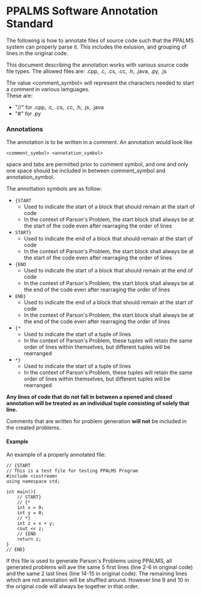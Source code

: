 # PPALMS Software Annotation Standard  

The following is how to annotate files of source code such that the PPALMS system can properly parse it. This includes the exlusion, and grouping of lines in the original code.

This document describing the annotation works with various source code file types. The allowed files are: .cpp, .c, .cs, .cc, .h, .java, .py, .js

The value <comment_symbol> will represent the characters needed to start a comment in various lamguages.  
These are:
- "//" for .cpp, .c, .cs, .cc, .h, .js, .java  
- "#" for .py  

### Annotations  

The annotation is to be written in a comment. An annotation would look like  
```
<comment_symbol> <annotation_symbol>
```  
space and tabs are permitted prior to comment symbol, and one and only one space should be included in between comment_symbol and annotation_symbol.  

The annottation symbols are as follow:  
- ```{START```  
    - Used to indicate the start of a block that should remain at the start of code
    - In the context of Parson's Problem, the start block shall always be at the start of the code even after rearraging the order of lines
- ```START}```  
    - Used to indicate the end of a block that should remain at the start of code
    - In the context of Parson's Problem, the start block shall always be at the start of the code even after rearraging the order of lines
- ```{END```
    - Used to indicate the start of a block that should remain at the end of code
    - In the context of Parson's Problem, the start block shall always be at the end of the code even after rearraging the order of lines
- ```END}```
    - Used to indicate the end of a block that should remain at the start of code
    - In the context of Parson's Problem, the start block shall always be at the end of the code even after rearraging the order of lines
- ```{*```
    - Used to indicate the start of a tuple of lines  
    - In the context of Parson's Problem, these tuples will retain the same order of lines within themselves, but different tuples will be rearranged
- ```*}```
    - Used to indicate the start of a tuple of lines  
    - In the context of Parson's Problem, these tuples will retain the same order of lines within themselves, but different tuples will be rearranged  

__Any lines of code that do not fall in between a opened and closed annotation will be treated as an individual tuple consisting of solely that line.__  

Comments that are written for problem generation __will not__ be included in the created problems.  



#### Example
An example of a properly annotated file:  
```
// {START
// This is a test file for testing PPALMS Program
#include <iostream>
using namespace std;

int main(){
    // START}
    // {*
    int x = 0;
    int y = 0;
    // *}
    int z = x + y;
    cout << z;
    // {END
    return z;
}
// END}
```  
If this file is used to generate Parson's Problems using PPALMS, all generated problems will ave the same 5 first lines (line 2-6 in original code) and the same 2 last lines (line 14-15 in original code). The remaining lines which are not annotation will be shuffled around. However line 9 and 10 in the original code will always be together in that order.  